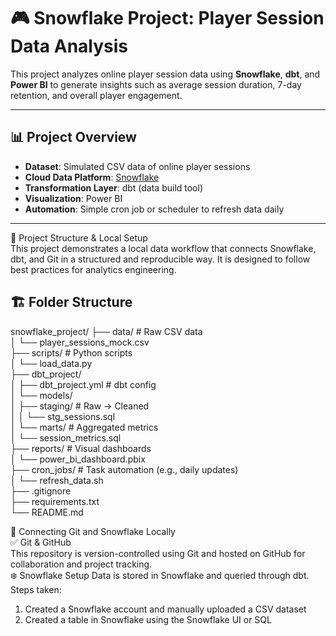# 🎮 Snowflake Project: Player Session Data Analysis

This project analyzes online player session data using **Snowflake**, **dbt**, and **Power BI** to generate insights such as average session duration, 7-day retention, and overall player engagement.

---

## 📊 Project Overview

- **Dataset**: Simulated CSV data of online player sessions
- **Cloud Data Platform**: [Snowflake](https://app.snowflake.com/xnvfqeu/go36229/#/data/databases/PLAYER_SESSIONS)
- **Transformation Layer**: dbt (data build tool)
- **Visualization**: Power BI
- **Automation**: Simple cron job or scheduler to refresh data daily

---
📁 Project Structure & Local Setup  
This project demonstrates a local data workflow that connects Snowflake, dbt, and Git in a structured and reproducible way. It is designed to follow best practices for analytics engineering.

## 🏗️ Folder Structure
snowflake_project/
├── data/           # Raw CSV data  
│ └── player_sessions_mock.csv    
├── scripts/        # Python scripts  
│ └── load_data.py  
├── dbt_project/  
│ ├── dbt_project.yml  # dbt config  
│ └── models/  
│ ├── staging/      # Raw → Cleaned  
│ │ └── stg_sessions.sql  
│ └── marts/        # Aggregated metrics  
│ └── session_metrics.sql    
├── reports/        # Visual dashboards    
│ └── power_bi_dashboard.pbix  
├── cron_jobs/      # Task automation (e.g., daily updates)  
│ └── refresh_data.sh  
├── .gitignore  
├── requirements.txt  
└── README.md

🔗 Connecting Git and Snowflake Locally  
✅ Git & GitHub  
This repository is version-controlled using Git and hosted on GitHub for collaboration and project tracking.  
❄️ Snowflake Setup
Data is stored in Snowflake and queried through dbt.  
Steps taken:  
1. Created a Snowflake account and manually uploaded a CSV dataset
2. Created a table in Snowflake using the Snowflake UI or SQL
